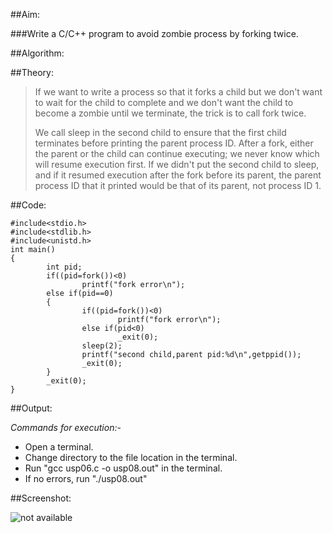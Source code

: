 ##Aim:

###Write a C/C++ program to avoid zombie process by forking twice.

##Algorithm:

##Theory:

<blockquote>

<p>If we want to write a process so that it
forks a child but we don't want to wait for the child to complete and we don't want the child to
become a zombie until we terminate, the trick is to call fork twice.</p>

<p>We call sleep in the second child to ensure that the first child terminates before printing the parent process ID. After a fork, either the parent or the child can continue executing; we never know which will resume execution first. If we didn't put the second child to sleep, and if it resumed execution after the fork before its parent, the parent process ID that it printed would be that of its parent, not process ID 1.</p>

</blockquote>

##Code:

<pre><code>#include&lt;stdio.h&gt;
#include&lt;stdlib.h&gt;
#include&lt;unistd.h&gt;
int main()
{
        int pid;
        if((pid=fork())&lt;0)
                printf("fork error\n");
        else if(pid==0)
        {
                if((pid=fork())&lt;0)
                        printf("fork error\n");
                else if(pid&lt;0)
                        _exit(0);
                sleep(2);
                printf("second child,parent pid:%d\n",getppid());
                _exit(0);
        }
        _exit(0);
}
</code></pre>

##Output:

*Commands for execution:-*
<ul>
    <li> Open a terminal.</li>
    <li> Change directory to the file location in the terminal.</li>
    <li> Run "gcc usp06.c -o usp08.out" in the terminal.</li>
    <li> If no errors, run "./usp08.out"</li>
</ul>

##Screenshot:

![not available](usp-lab-08.png "usp08 screenshot") 